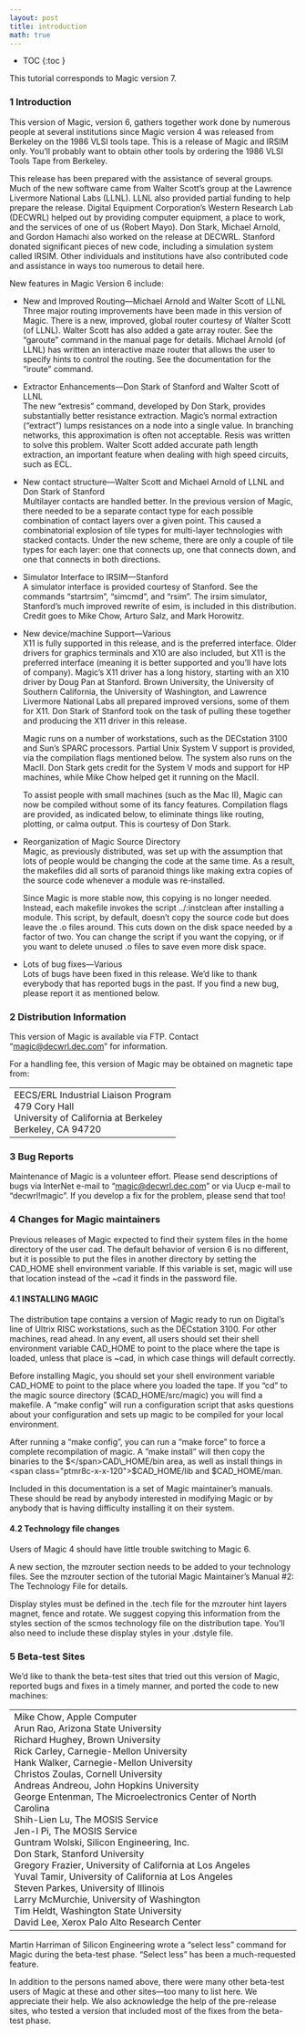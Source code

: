```yaml
---
layout: post
title: introduction
math: true
---
```




* TOC
{:toc }

This tutorial corresponds to Magic version 7.  

### <span class="titlemark">1 </span> <span id="x1-10001"></span>Introduction

This version of Magic, version 6, gathers together work done by numerous
people at several institutions since Magic version 4 was released from
Berkeley on the 1986 VLSI tools tape. This is a release of Magic and
IRSIM only. You’ll probably want to obtain other tools by ordering the
1986 VLSI Tools Tape from Berkeley.

This release has been prepared with the assistance of several groups.
Much of the new software came from Walter Scott’s group at the Lawrence
Livermore National Labs (LLNL). LLNL also provided partial funding to
help prepare the release. Digital Equipment Corporation’s Western
Research Lab (DECWRL) helped out by providing computer equipment, a
place to work, and the services of one of us (Robert Mayo). Don Stark,
Michael Arnold, and Gordon Hamachi also worked on the release at DECWRL.
Stanford donated significant pieces of new code, including a simulation
system called IRSIM. Other individuals and institutions have also
contributed code and assistance in ways too numerous to detail here.

New features in Magic Version 6 include:

-   New and Improved Routing—<span class="ptmri7t-x-x-120">Michael
    Arnold and Walter Scott of LLNL </span>  
    Three major routing improvements have been made in this version of
    Magic. There is a new, improved, global router courtesy of Walter
    Scott (of LLNL). Walter Scott has also added a gate array router.
    See the “garoute” command in the manual page for details. Michael
    Arnold (of LLNL) has written an interactive maze router that allows
    the user to specify hints to control the routing. See the
    documentation for the “iroute” command.

-   Extractor Enhancements—<span class="ptmri7t-x-x-120">Don Stark of
    Stanford and Walter Scott of LLNL </span>  
    The new “extresis” command, developed by Don Stark, provides
    substantially better resistance extraction. Magic’s normal
    extraction (“extract”) lumps resistances on a node into a single
    value. In branching networks, this approximation is often not
    acceptable. Resis was written to solve this problem. Walter Scott
    added accurate path length extraction, an important feature when
    dealing with high speed circuits, such as ECL.

-   New contact structure—<span class="ptmri7t-x-x-120">Walter Scott and
    Michael Arnold of LLNL and Don Stark of Stanford</span>  
    Multilayer contacts are handled better. In the previous version of
    Magic, there needed to be a separate contact type for each possible
    combination of contact layers over a given point. This caused a
    combinatorial explosion of tile types for multi-layer technologies
    with stacked contacts. Under the new scheme, there are only a couple
    of tile types for each layer: one that connects up, one that
    connects down, and one that connects in both directions.

-   Simulator Interface to IRSIM—<span class="ptmri7t-x-x-120">Stanford
    </span>  
    A simulator interface is provided courtesy of Stanford. See the
    commands “startrsim”, “simcmd”, and “rsim”. The irsim simulator,
    Stanford’s much improved rewrite of esim, is included in this
    distribution. Credit goes to Mike Chow, Arturo Salz, and Mark
    Horowitz.

-   New device/machine Support—<span class="ptmri7t-x-x-120">Various
    </span>  
    X11 is fully supported in this release, and is the preferred
    interface. Older drivers for graphics terminals and X10 are also
    included, but X11 is the preferred interface (meaning it is better
    supported and you’ll have lots of company). Magic’s X11 driver has a
    long history, starting with an X10 driver by Doug Pan at Stanford.
    Brown University, the University of Southern California, the
    University of Washington, and Lawrence Livermore National Labs all
    prepared improved versions, some of them for X11. Don Stark of
    Stanford took on the task of pulling these together and producing
    the X11 driver in this release.

    Magic runs on a number of workstations, such as the DECstation 3100
    and Sun’s SPARC processors. Partial Unix System V support is
    provided, via the compilation flags mentioned below. The system also
    runs on the MacII. Don Stark gets credit for the System V mods and
    support for HP machines, while Mike Chow helped get it running on
    the MacII.

    To assist people with small machines (such as the Mac II), Magic can
    now be compiled without some of its fancy features. Compilation
    flags are provided, as indicated below, to eliminate things like
    routing, plotting, or calma output. This is courtesy of Don Stark.

-   Reorganization of Magic Source Directory  
    Magic, as previously distributed, was set up with the assumption
    that lots of people would be changing the code at the same time. As
    a result, the makefiles did all sorts of paranoid things like making
    extra copies of the source code whenever a module was re-installed.

    Since Magic is more stable now, this copying is no longer needed.
    Instead, each makefile invokes the script <span
    class="ptmb7t-x-x-120">../:instclean </span>after installing a
    module. This script, by default, doesn’t copy the source code but
    does leave the .o files around. This cuts down on the disk space
    needed by a factor of two. You can change the script if you want the
    copying, or if you want to delete unused .o files to save even more
    disk space.

-   Lots of bug fixes—<span class="ptmri7t-x-x-120">Various </span>  
    Lots of bugs have been fixed in this release. We’d like to thank
    everybody that has reported bugs in the past. If you find a new bug,
    please report it as mentioned below.

### <span class="titlemark">2 </span> <span id="x1-20002"></span>Distribution Information

This version of Magic is available via FTP. Contact “<span
class="pcrr7t-x-x-120">magic@decwrl.dec.com</span>” for information.

For a handling fee, this version of Magic may be obtained on magnetic
tape from:

<table class="tabbing" data-cellpadding="0" data-border="0">
<colgroup>
<col style="width: 100%" />
</colgroup>
<tbody>
<tr class="odd tabbing" style="vertical-align:baseline;">
<td class="tabbing">EECS/ERL Industrial Liaison Program<br />
479 Cory Hall<br />
University of California at Berkeley<br />
Berkeley, CA 94720</td>
</tr>
</tbody>
</table>

### <span class="titlemark">3 </span> <span id="x1-30003"></span>Bug Reports

Maintenance of Magic is a volunteer effort. Please send descriptions of
bugs via InterNet e-mail to “<span
class="pcrr7t-x-x-120">magic@decwrl.dec.com</span>” or via Uucp e-mail
to “<span class="pcrr7t-x-x-120">decwrl!magic</span>”. If you develop a
fix for the problem, please send that too!

### <span class="titlemark">4 </span> <span id="x1-40004"></span>Changes for Magic maintainers

Previous releases of Magic expected to find their system files in the
home directory of the user <span class="ptmb7t-x-x-120">cad</span>. The
default behavior of version 6 is no different, but it is possible to put
the files in another directory by setting the <span
class="ptmb7t-x-x-120">CAD</span><span class="ptmb7t-x-x-120">\_HOME
</span>shell environment variable. If this variable is set, magic will
use that location instead of the ~cad it finds in the password file.

#### <span class="titlemark">4.1 </span> <span id="x1-50004.1"></span>INSTALLING MAGIC

The distribution tape contains a version of Magic ready to run on
Digital’s line of Ultrix RISC workstations, such as the DECstation 3100.
For other machines, read ahead. In any event, all users should set their
shell environment variable CAD\_HOME to point to the place where the
tape is loaded, unless that place is ~cad, in which case things will
default correctly.

Before installing Magic, you should set your shell environment variable
CAD\_HOME to point to the place where you loaded the tape. If you “cd”
to the magic source directory (<span
class="ptmr8c-x-x-120">$</span>CAD\_HOME/src/magic) you will find a
makefile. A “<span class="ptmb7t-x-x-120">make config</span>” will run a
configuration script that asks questions about your configuration and
sets up magic to be compiled for your local environment.

After running a “make config”, you can run a “<span
class="ptmb7t-x-x-120">make force</span>” to force a complete
recompilation of magic. A ”<span class="ptmb7t-x-x-120">make
install</span>” will then copy the binaries to the <span
class="ptmr8c-x-x-120">$</span>CAD\_HOME/bin area, as well as install
things in <span class="ptmr8c-x-x-120">$</span>CAD\_HOME/lib and <span
class="ptmr8c-x-x-120">$</span>CAD\_HOME/man.

Included in this documentation is a set of Magic maintainer’s manuals.
These should be read by anybody interested in modifying Magic or by
anybody that is having difficulty installing it on their system.

#### <span class="titlemark">4.2 </span> <span id="x1-60004.2"></span>Technology file changes

Users of Magic 4 should have little trouble switching to Magic 6.

A new section, the <span class="ptmb7t-x-x-120">mzrouter </span>section
needs to be added to your technology files. See the mzrouter section of
the tutorial <span class="ptmri7t-x-x-120">Magic Maintainer’s Manual
\#2: The Technology File </span>for details.

Display styles must be defined in the <span
class="ptmri7t-x-x-120">.tech </span>file for the mzrouter hint layers
magnet, fence and rotate. We suggest copying this information from the
styles section of the scmos technology file on the distribution tape.
You’ll also need to include these display styles in your <span
class="ptmri7t-x-x-120">.dstyle</span> file.

### <span class="titlemark">5 </span> <span id="x1-70005"></span>Beta-test Sites

We’d like to thank the beta-test sites that tried out this version of
Magic, reported bugs and fixes in a timely manner, and ported the code
to new machines:

<table class="tabbing" data-cellpadding="0" data-border="0">
<colgroup>
<col style="width: 100%" />
</colgroup>
<tbody>
<tr class="odd tabbing" style="vertical-align:baseline;">
<td class="tabbing">Mike Chow, Apple Computer<br />
Arun Rao, Arizona State University<br />
Richard Hughey, Brown University<br />
Rick Carley, Carnegie-Mellon University<br />
Hank Walker, Carnegie-Mellon University<br />
Christos Zoulas, Cornell University<br />
Andreas Andreou, John Hopkins University<br />
George Entenman, The Microelectronics Center of North Carolina<br />
Shih-Lien Lu, The MOSIS Service<br />
Jen-I Pi, The MOSIS Service<br />
Guntram Wolski, Silicon Engineering, Inc.<br />
Don Stark, Stanford University<br />
Gregory Frazier, University of California at Los Angeles<br />
Yuval Tamir, University of California at Los Angeles<br />
Steven Parkes, University of Illinois<br />
Larry McMurchie, University of Washington<br />
Tim Heldt, Washington State University<br />
David Lee, Xerox Palo Alto Research Center<br />
</td>
</tr>
</tbody>
</table>

Martin Harriman of Silicon Engineering wrote a “select less” command for
Magic during the beta-test phase. “Select less” has been a
much-requested feature.

In addition to the persons named above, there were many other beta-test
users of Magic at these and other sites—too many to list here. We
appreciate their help. We also acknowledge the help of the pre-release
sites, who tested a version that included most of the fixes from the
beta-test phase.
